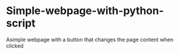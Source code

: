 # Simple-webpage-with-python-script
Asimple webpage with a button that changes the page content when clicked 
